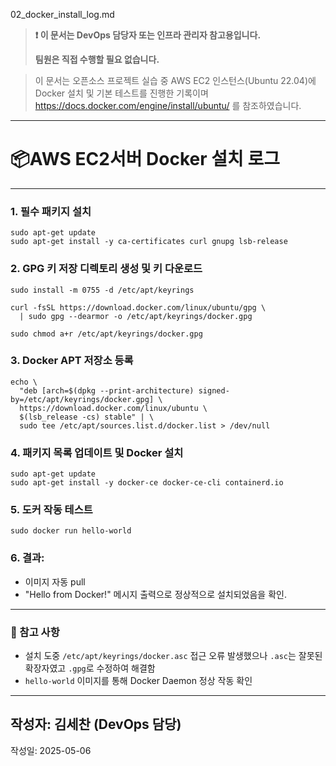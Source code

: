 02_docker_install_log.md
> **❗ 이 문서는 DevOps 담당자 또는 인프라 관리자 참고용입니다.**
> 
> 
> **팀원은 직접 수행할 필요 없습니다.**
> 

> 이 문서는 오픈소스 프로젝트 실습 중 AWS EC2 인스턴스(Ubuntu 22.04)에 Docker 설치 및 기본 테스트를 진행한 기록이며 https://docs.docker.com/engine/install/ubuntu/ 를 참조하였습니다.
> 

---

# 📦AWS EC2서버 Docker 설치 로그

---

### 1. 필수 패키지 설치

```
sudo apt-get update
sudo apt-get install -y ca-certificates curl gnupg lsb-release
```

### 2. GPG 키 저장 디렉토리 생성 및 키 다운로드

```
sudo install -m 0755 -d /etc/apt/keyrings

curl -fsSL https://download.docker.com/linux/ubuntu/gpg \
  | sudo gpg --dearmor -o /etc/apt/keyrings/docker.gpg

sudo chmod a+r /etc/apt/keyrings/docker.gpg
```

### 3. Docker APT 저장소 등록

```
echo \
  "deb [arch=$(dpkg --print-architecture) signed-by=/etc/apt/keyrings/docker.gpg] \
  https://download.docker.com/linux/ubuntu \
  $(lsb_release -cs) stable" | \
  sudo tee /etc/apt/sources.list.d/docker.list > /dev/null
```

### 4. 패키지 목록 업데이트 및 Docker 설치

```
sudo apt-get update
sudo apt-get install -y docker-ce docker-ce-cli containerd.io
```

### 5. 도커 작동 테스트

```
sudo docker run hello-world
```

### 6. 결과:

- 이미지 자동 pull
- "Hello from Docker!" 메시지 출력으로 정상적으로 설치되었음을 확인.

---

### 📌 참고 사항

- 설치 도중 `/etc/apt/keyrings/docker.asc` 접근 오류 발생했으나 `.asc`는 잘못된 확장자였고 `.gpg`로 수정하여 해결함
- `hello-world` 이미지를 통해 Docker Daemon 정상 작동 확인

---

## 작성자: 김세찬 (DevOps 담당)
작성일: 2025-05-06